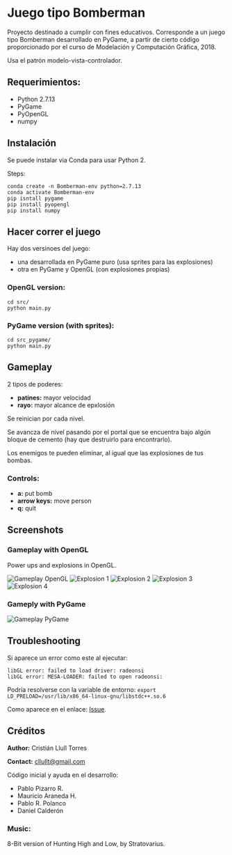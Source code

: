 # Juego tipo Bomberman #

Proyecto destinado a cumplir con fines educativos. Corresponde a un juego tipo Bomberman desarrollado en PyGame, a partir de cierto código proporcionado por el curso de Modelación y Computación Gráfica, 2018.

Usa el patrón modelo-vista-controlador.

## Requerimientos:
* Python 2.7.13
* PyGame
* PyOpenGL
* numpy

## Instalación

Se puede instalar via Conda para usar Python 2.

Steps:
```
conda create -n Bomberman-env python=2.7.13
conda activate Bomberman-env
pip isntall pygame
pip install pyopengl
pip install numpy
```

## Hacer correr el juego

Hay dos versinoes del juego: 
- una desarrollada en PyGame puro (usa sprites para las explosiones)
- otra en PyGame y OpenGL (con explosiones propias)

### OpenGL version:
```
cd src/
python main.py
```

### PyGame version (with sprites):
```
cd src_pygame/
python main.py
```

## Gameplay
2 tipos de poderes:
- **patines:** mayor velocidad
- **rayo:** mayor alcance de epxlosión

Se reinician por cada nivel.

Se avancza de nivel pasando por el portal que se encuentra bajo algún bloque de cemento (hay que destruirlo para encontrarlo).

Los enemigos te pueden eliminar, al igual que las explosiones de tus bombas.

### Controls:
- **a:** put bomb
- **arrow keys:** move person
- **q:** quit

## Screenshots

### Gameplay with OpenGL

Power ups and explosions in OpenGL.

![Gameplay OpenGL](screenshots/bomberman_mio_opengl.png)
![Explosion 1](screenshots/bomberman_mio_opengl_dem_explosion_1.png)
![Explosion 2](screenshots/bomberman_mio_opengl_dem_explosion_2.png)
![Explosion 3](screenshots/bomberman_mio_opengl_dem_explosion_3.png)
![Explosion 4](screenshots/bomberman_mio_opengl_explosion.png)

### Gameply with PyGame
![Gameplay PyGame](screenshots/bomberman_mio_pygame.png)

## Troubleshooting

Si aparece un error como este al ejecutar:
```
libGL error: failed to load driver: radeonsi
libGL error: MESA-LOADER: failed to open radeonsi:
```

Podría resolverse con la variable de entorno:
`export LD_PRELOAD=/usr/lib/x86_64-linux-gnu/libstdc++.so.6`

Como aparece en el enlace: [Issue](https://github.com/pygame/pygame/issues/3405).

## Créditos
**Author:** Cristián Llull Torres

**Contact:** cllullt@gmail.com

Código inicial y ayuda en el desarrollo:

- Pablo Pizarro R.
- Mauricio Araneda H.
- Pablo R. Polanco
- Daniel Calderón

### Music:
8-Bit version of Hunting High and Low, by Stratovarius.

